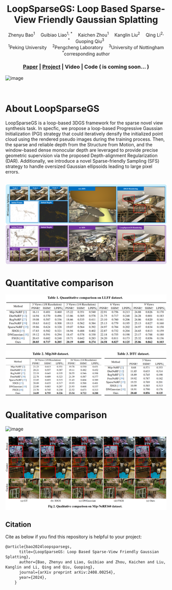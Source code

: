 <div align="center">

<h1>LoopSparseGS: Loop Based Sparse-View Friendly Gaussian Splatting </h1>

<div>
    Zhenyu Bao<sup>1</sup>&emsp;
    Guibiao Liao<sup>1, *</sup>&emsp;
    Kaichen Zhou<sup>1</sup>&emsp;
    Kanglin Liu<sup>2</sup>&emsp;
    Qing Li<sup>2, *</sup>&emsp;
    Guoping Qiu<sup>3</sup>
</div>

<div>
    <sup>1</sup>Peking University&emsp;
    <sup>2</sup>Pengcheng Laboratory&emsp;
    <sup>3</sup>University of Nottingham
</div>

<div>
    <sup>*</sup>corresponding author
</div>

### [Paper](https://arxiv.org/abs/2408.00254) | [Project](https://zhenybao.github.io/LoopSparseGS) | Video | Code ( is coming soon... )

</div>

![image](assets/comparison.gif)

<br>

# About LoopSparseGS
<div>
    LoopSparseGS is a loop-based 3DGS framework for the sparse novel view synthesis task. In specfic, we propose a loop-based 
    Progressive Gaussian Initialization (PGI) strategy that could iteratively densify the initialized point cloud using the rendered 
    pseudo images during the training process. Then, the sparse and reliable depth from the Structure from Motion, 
    and the window-based dense monocular depth are leveraged to provide precise geometric supervision via the proposed 
    Depth-alignment Regularization (DAR). Additionally, we introduce a novel Sparse-friendly Sampling (SFS) strategy to 
    handle oversized Gaussian ellipsoids leading to large pixel errors.
</div>

<br>

![image](assets/teaser.png)



# Quantitative comparison

![image](assets/metrix1.png)



![image](assets/metrix2.png)



# Qualitative comparison

![image](assets/visual1.png)



![image](assets/visual2.png)



## Citation

Cite as below if you find this repository is helpful to your project:
```
@article{bao2024loopsparsegs,
      title={LoopSparseGS: Loop Based Sparse-View Friendly Gaussian Splatting},
      author={Bao, Zhenyu and Liao, Guibiao and Zhou, Kaichen and Liu, Kanglin and Li, Qing and Qiu, Guoping},
      journal={arXiv preprint arXiv:2408.00254},
      year={2024},
    }
```